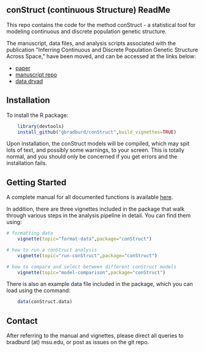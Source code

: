 
## conStruct (continuous Structure) ReadMe


This repo contains the code for the method conStruct - a statistical tool 
for modeling continuous and discrete population genetic structure.

The manuscript, data files, and analysis scripts associated with the publication 
"Inferring Continuous and Discrete Population Genetic Structure Across Space,"
have been moved, and can be accessed at the links below:

 * [paper](https://doi.org/10.1534/genetics.118.301333)
 * [manuscript repo](https://github.com/gbradburd/conStruct-paper)
 * [data dryad](https://doi.org/10.5061/dryad.5qj7h09)

## Installation

To install the R package:

```r
	library(devtools)
	install_github("gbradburd/conStruct",build_vignettes=TRUE)
```

Upon installation, the conStruct models will be compiled, which may 
spit lots of text, and possibly some warnings, to your screen. This is 
totally normal, and you should only be concerned if you get errors 
and the installation fails.


## Getting Started

A complete manual for all documented functions is available [here](https://github.com/gbradburd/conStruct/blob/master/man/conStruct-manual.pdf).

In addition, there are three vignettes included in the package that walk through 
various steps in the analysis pipeline in detail. You can find them using: 

```r
# formatting data
	vignette(topic="format-data",package="conStruct")

# how to run a conStruct analysis
	vignette(topic="run-conStruct",package="conStruct")

# how to compare and select between different conStruct models
	vignette(topic="model-comparison",package="conStruct")
```

There is also an example data file included in the package, which you can 
load using the command:

```r
	data(conStruct.data)
```

## Contact

After referring to the manual and vignettes, 
please direct all queries to bradburd (at) msu.edu, 
or post as issues on the git repo.